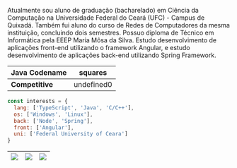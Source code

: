 Atualmente sou aluno de graduação (bacharelado) em Ciência da Computação na Universidade Federal do Ceará (UFC) - Campus de Quixadá. Também fui aluno do curso de Redes de Computadores da mesma instituição, concluindo dois semestres. Possuo diploma de Técnico em Informática pela EEEP Maria Môsa da Silva. Estudo desenvolvimento de aplicações front-end utilizando o framework Angular, e estudo desenvolvimento de aplicações back-end utilizando Spring Framework.

| **Java Codename** | squares    |
|-------------------|------------|
| **Competitive**   | undefined0 |


```js
const interests = {
  lang: ['TypeScript', 'Java', 'C/C++'],
  os: ['Windows', 'Linux'],
  back: ['Node', 'Spring'],
  front: ['Angular'],
  uni: ['Federal University of Ceara']
}
```

| ![](http://github-profile-summary-cards.vercel.app/api/cards/stats?username=jairo2k5&theme=nord_dark) | ![](http://github-profile-summary-cards.vercel.app/api/cards/repos-per-language?username=jairo2k5&hide=Html&theme=nord_dark) | ![](http://github-profile-summary-cards.vercel.app/api/cards/most-commit-language?username=jairo2k5&theme=nord_dark) |
| :-: | :-: | :-: |

